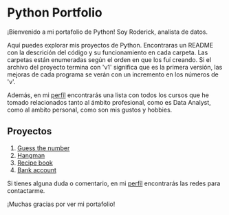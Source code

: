 
# Python Portfolio

¡Bienvenido a mi portafolio de Python! Soy Roderick, analista de datos.

Aquí puedes explorar mis proyectos de Python. Encontraras un README con la descrición del código y su funcionamiento en cada carpeta. Las carpetas están enumeradas según el orden en que los fuí creando. Si el archivo del proyecto termina con 'v1' significa que es la primera versión, las mejoras de cada programa se verán con un incremento en los números de 'v'. 

Además, en mi [perfíl](https://github.com/RoderickGamer) encontrarás una lista con todos los cursos que he tomado relacionados tanto al ámbito profesional, como es Data Analyst, como al ambito personal, como son mis gustos y hobbies.

## Proyectos

1. [Guess the number](https://github.com/RoderickGamer/PythonPortfolio/tree/04d3a2e31a6f14921dcf29b992ca3bcee71ab030/1_Guess-the-Number)
2. [Hangman](https://github.com/RoderickGamer/PythonPortfolio/tree/04d3a2e31a6f14921dcf29b992ca3bcee71ab030/2_Hngman)
3. [Recipe book](https://github.com/RoderickGamer/PythonPortfolio/tree/04d3a2e31a6f14921dcf29b992ca3bcee71ab030/3_Recipe-Book)
4. [Bank account](https://github.com/RoderickGamer/PythonPortfolio/tree/760eae0fccba6e6833988eb6722bac4a3d72e087/4_Bank-account)

Si tienes alguna duda o comentario, en mi [perfíl](https://github.com/RoderickGamer) encontrarás las redes para contactarme.

¡Muchas gracias por ver mi portafolio! 
